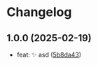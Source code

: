 # Changelog

## 1.0.0 (2025-02-19)

- feat: :sparkles: asd ([5b8da43](https://gitee.com/michael-cocova/snip-id/commits/5b8da43))
